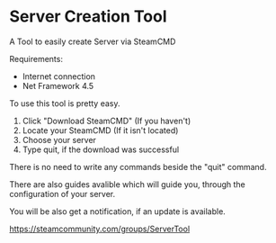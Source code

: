 # Server Creation Tool
A Tool to easily create Server via SteamCMD

Requirements:
- Internet connection
- Net Framework 4.5

To use this tool is pretty easy.

1. Click "Download SteamCMD" (If you haven't)
2. Locate your SteamCMD (If it isn't located)
3. Choose your server
4. Type quit, if the download was successful

There is no need to write any commands beside the "quit" command.

There are also guides avalible which will guide you, through the configuration of your server.

You will be also get a notification, if an update is available.

https://steamcommunity.com/groups/ServerTool
